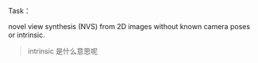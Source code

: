 Task：



novel view synthesis (NVS) from 2D images without known camera poses or intrinsic.

> intrinsic 是什么意思呢



